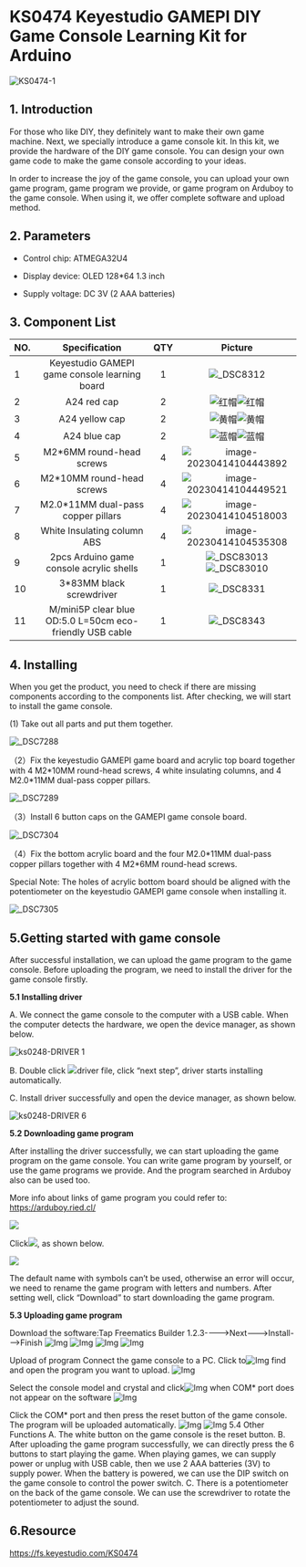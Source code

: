 # **KS0474 Keyestudio GAMEPI DIY Game Console Learning Kit for Arduino**

![KS0474-1](media/ae0928c3852711eed35eb6fabd3b9033.jpeg)


## 1. Introduction

For those who like DIY, they definitely want to make their own game machine. Next, we specially introduce a game console kit. In this kit, we provide the hardware of the DIY game console. You can design your own game code to make the game console according to your ideas.

In order to increase the joy of the game console, you can upload your own game program, game program we provide, or game program on Arduboy to the game console. When using it, we offer complete software and upload method.

## 2. Parameters

-   Control chip: ATMEGA32U4

-   Display device: OLED 128\*64 1.3 inch

-   Supply voltage: DC 3V (2 AAA batteries)

## 3. Component List

| NO.  |                      Specification                       | QTY  |                           Picture                            |
| ---- | :------------------------------------------------------: | :--: | :----------------------------------------------------------: |
| 1    |      Keyestudio GAMEPI game console learning board       |  1   |   ![\_DSC8312](media/fc9fa8683eac8fbc57ab406c6bcca97e.png)   |
| 2    |                       A24 red cap                        |  2   | ![红帽](media/0a49afb04177e740a850033ec1d77780.png)![红帽](media/0a49afb04177e740a850033ec1d77780.png) |
| 3    |                      A24 yellow cap                      |  2   | ![黄帽](media/9a851fd3352eb72bfb0b4be5eb6a08f1.png)![黄帽](media/9a851fd3352eb72bfb0b4be5eb6a08f1.png) |
| 4    |                       A24 blue cap                       |  2   | ![蓝帽](media/9437ce061400130ea5a8810cb7237285.png)![蓝帽](media/9437ce061400130ea5a8810cb7237285.png) |
| 5    |                M2\*6MM round-head screws                 |  4   | ![image-20230414104443892](media/image-20230414104443892.png) |
| 6    |                M2\*10MM round-head screws                |  4   | ![image-20230414104449521](media/image-20230414104449521.png) |
| 7    |           M2.0\*11MM dual-pass copper pillars            |  4   | ![image-20230414104518003](media/image-20230414104518003.png) |
| 8    |               White Insulating column ABS                |  4   | ![image-20230414104535308](media/image-20230414104535308.png) |
| 9    |         2pcs Arduino game console acrylic shells         |  1   | ![\_DSC83013](media/fe5ed35ebcbff11e6238210882e95055.png)![\_DSC83010](media/e03947b984fd1dd4d11e3c4d7e37b0a2.png) |
| 10   |                3\*83MM black screwdriver                 |  1   |   ![\_DSC8331](media/c78af21cb20877137f48e48ced9bc223.png)   |
| 11   | M/mini5P clear blue OD:5.0 L=50cm eco-friendly USB cable |  1   |   ![\_DSC8343](media/eb29d9d3aa0285d436629d96457b3746.png)   |

## 4. Installing

When you get the product, you need to check if there are missing components according to the components list. After checking, we will start to install the game console.

(1) Take out all parts and put them together.

![\_DSC7288](media/43b65377eb36130ecf001116710f0204.jpeg)

（2）Fix the keyestudio GAMEPI game board and acrylic top board together with 4 M2\*10MM round-head screws, 4 white insulating columns, and 4 M2.0\*11MM dual-pass copper pillars.

![\_DSC7289](media/95f78aa3a28b6986beabe00ed5a2e566.jpeg)

（3）Install 6 button caps on the GAMEPI game console board.

![\_DSC7304](media/3ad78851a3d403ed9757b20574be325c.jpeg)

（4）Fix the bottom acrylic board and the four M2.0\*11MM dual-pass copper pillars together with 4 M2\*6MM round-head screws.

Special Note: The holes of acrylic bottom board should be aligned with the potentiometer on the keyestudio GAMEPI game console when installing it.

![\_DSC7305](media/7a5d7df326b7a093ca2a2d1ea1740d61.jpeg)

## 5.Getting started with game console

After successful installation, we can upload the game program to the game console. Before uploading the program, we need to install the driver for the game console firstly.

**5.1 Installing driver**

A. We connect the game console to the computer with a USB cable. When the computer detects the hardware, we open the device manager, as shown below.

![ks0248-DRIVER 1](media/b8320c3b3207a11b53a6def19efa3259.png)

B. Double click ![](media/1eaca896d2a9db30f6899ac320358896.png)driver file, click “next step”, driver starts installing automatically.

C. Install driver successfully and open the device manager, as shown below.

![ks0248-DRIVER 6](media/f1ae8d37b30209242cfaf5a804209fba.png)

**5.2 Downloading game program**

After installing the driver successfully, we can start uploading the game program on the game console. You can write game program by yourself, or use the game programs we provide. And the program searched in Arduboy also can be used too.

More info about links of game program you could refer to: https://arduboy.ried.cl/

![](media/40e82698b90e2e22156d6ca81e823563.png)

Click![](media/c5d1c04becb5e63370afbf64927973ac.png), as shown below.

![](media/2b4450d7201b6f206c33343c99bda331.png)

The default name with symbols can’t be used, otherwise an error will occur, we need to rename the game program with letters and numbers. After setting well, click “Download” to start downloading the game program.

**5.3 Uploading game program**

Download the software:Tap Freematics Builder 1.2.3---->Next--->Install--->Finish
![Img](/media/img-20230621111745.png)
![Img](/media/img-20230621111756.png)
![Img](/media/img-20230621111800.png)
![Img](/media/img-20230621111805.png)

Upload of program
Connect the game console to a PC. Click to![Img](/media/img-20230621111822.png) find  and open the program you want to upload.
![Img](/media/img-20230621111838.png)

Select the console model and crystal and click![Img](/media/img-20230621111848.png) when COM* port does not appear on the software
![Img](/media/img-20230621111856.png)

Click the COM* port and then press the reset button of the game console. The program will be uploaded automatically.
![Img](/media/img-20230621111914.png)
![Img](/media/img-20230621111919.png)
5.4 Other Functions
A. The white button on the game console is the reset button.
B. After uploading the game program successfully, we can directly press the 6 buttons to start playing the game. When playing games, we can supply power or unplug with USB cable, then we use 2 AAA batteries (3V) to supply power. When the battery is powered, we can use the DIP switch on the game console to control the power switch.
C. There is a potentiometer on the back of the game console. We can use the screwdriver to rotate the potentiometer to adjust the sound.

## 6.Resource

<https://fs.keyestudio.com/KS0474>
